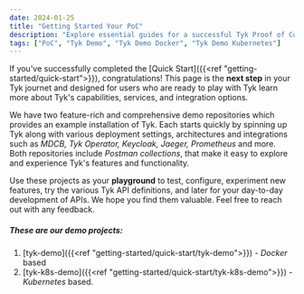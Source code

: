 ```yaml
---
date: 2024-01-25
title: "Getting Started Your PoC"
description: "Explore essential guides for a successful Tyk Proof of Concept (PoC) on this landing page."
tags: ["PoC", "Tyk Demo", "Tyk Demo Docker", "Tyk Demo Kubernetes"]
---
```


If you've successfully completed the [Quick Start]({{<ref "getting-started/quick-start">}}), congratulations! This page is the **next step** in your Tyk journet and designed for users who are ready to play with Tyk learn more about Tyk's capabilities, services, and integration options.


We have two feature-rich and comprehensive demo repositories which provides an example installation of Tyk.
Each starts quickly by spinning up Tyk along with various deployment settings, architectures and integrations such as *MDCB, Tyk Operator, Keycloak, Jaeger, Prometheus* and more.
Both repositories include *Postman collections*, that make it easy to explore and experience Tyk's features and functionality.

Use these projects as your **playground** to test, configure, experiment new features, try the various Tyk API definitions, and later for your day-to-day development of APIs. We hope you find them valuable. Feel free to reach out with any feedback.

##### These are our demo projects:

1. [tyk-demo]({{<ref "getting-started/quick-start/tyk-demo">}}) -  *Docker* based
2. [tyk-k8s-demo]({{<ref "getting-started/quick-start/tyk-k8s-demo">}}) - *Kubernetes* based. 
